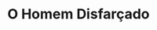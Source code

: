 ---
ref: sol-020-0001
title: "O Homem Disfarçado"
author_name: ["Sebastião Rodrigues"]
publisher: ["Arcádia"]
year: "unknown date"
origin: ["Portugal"]
formats: ["book-cover"]
disciplines: [graphic-design]
tags:
layout: artifact
status: ["scan"]
published: false
int_published: false
image_count:
date_added: 2023-06-16
batch:
---